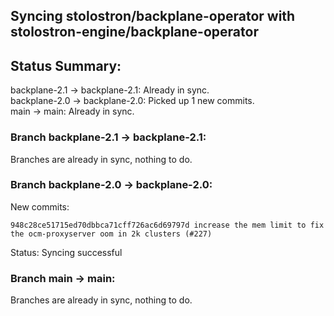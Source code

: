 ## Syncing stolostron/backplane-operator with stolostron-engine/backplane-operator

## Status Summary:

backplane-2.1 -> backplane-2.1: Already in sync.  
backplane-2.0 -> backplane-2.0: Picked up 1 new commits.  
main -> main: Already in sync.  

### Branch backplane-2.1 -> backplane-2.1:

Branches are already in sync, nothing to do.

### Branch backplane-2.0 -> backplane-2.0:

New commits:

```
948c28ce51715ed70dbbca71cff726ac6d69797d increase the mem limit to fix the ocm-proxyserver oom in 2k clusters (#227)
```

Status: Syncing successful

### Branch main -> main:

Branches are already in sync, nothing to do.

